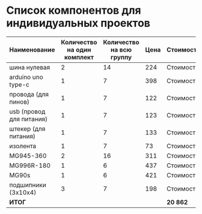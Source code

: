 # Список компонентов для индивидуальных проектов

| Наименование              | Количество на один комплект | Количество на всю группу |   Цена  | Стоимость |
|---------------------------|-----------------------------|--------------------------|---------|-----------|
| шина нулевая              |            2                |           14             |   224   | Стоимость |
| arduino uno type-c        |            1                |            7             |   398   | Стоимость |
| провода (для пинов)       |            1                |            7             |   122   | Стоимость |
| usb (провод для питания)  |            1                |            7             |   123   | Стоимость |
| штекер (для питания)      |            1                |            7             |   133   | Стоимость |
| изолента                  |            1                |            7             |   73    | Стоимость |
| MG945-360                 |            2                |           16             |   311   | Стоимость |
| MG996R-180                |            1                |            6             |   437   | Стоимость |
| MG90s                     |            1                |            6             |   421   | Стоимость |
| подшипники (3х10х4)       |            3                |            7             |   198   | Стоимость |
| **ИТОГ**                      |                             |                          |         |   **20 862**  |